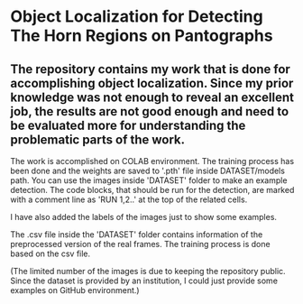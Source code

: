 # Object Localization for Detecting The Horn Regions on Pantographs

## The repository contains my work that is done for accomplishing object localization. Since my prior knowledge was not enough to reveal an excellent job, the results are not good enough and need to be evaluated more for understanding the problematic parts of the work.

The work is accomplished on COLAB environment. The training process has been done and the weights are saved to '.pth' file inside DATASET/models path. You can use the images inside 'DATASET' folder to make an example detection. The code blocks, that should be run for the detection, are marked with a comment line as 'RUN 1,2..' at the top of the related cells.

I have also added the labels of the images just to show some examples. 

The .csv file inside the 'DATASET' folder contains information of the preprocessed version of the real frames. The training process is done based on the csv file.

(The limited number of the images is due to keeping the repository public. Since the dataset is provided by an institution, I could just provide some examples on GitHub environment.)
